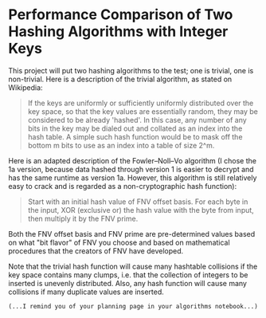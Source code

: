 # Performance Comparison of Two Hashing Algorithms with Integer Keys

This project will put two hashing algorithms to the test; one is trivial, one is non-trivial.
Here is a description of the trivial algorithm, as stated on Wikipedia:

> If the keys are uniformly or sufficiently uniformly distributed over the key space,
so that the key values are essentially random, they may be considered to be already 'hashed'.
In this case, any number of any bits in the key may be dialed out and collated as an index
into the hash table. A simple such hash function would be to mask off the bottom m bits
to use as an index into a table of size 2^m.

Here is an adapted description of the Fowler–Noll–Vo algorithm (I chose the 1a version, because data
hashed through version 1 is easier to decrypt and has the same runtime as version 1a. However, this
algorithm is still relatively easy to crack and is regarded as a non-cryptographic hash function):

> Start with an initial hash value of FNV offset basis. For each byte in the input, XOR (exclusive or)
> the hash value with the byte from input, then multiply it by the FNV prime.

Both the FNV offset basis and FNV prime are pre-determined values based on what "bit flavor" of
FNV you choose and based on mathematical procedures that the creators of FNV have developed.

Note that the trivial hash function will cause many hashtable collisions if the key space contains
many clumps, i.e. that the collection of integers to be inserted is unevenly distributed. Also,
any hash function will cause many collisions if many duplicate values are inserted.

`(...I remind you of your planning page in your algorithms notebook...)`